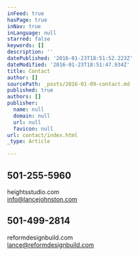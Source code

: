```yaml
---
inFeed: true
hasPage: true
inNav: true
inLanguage: null
starred: false
keywords: []
description: ''
datePublished: '2016-01-23T18:51:52.223Z'
dateModified: '2016-01-23T18:51:47.934Z'
title: Contact
author: []
sourcePath: _posts/2016-01-09-contact.md
published: true
authors: []
publisher:
  name: null
  domain: null
  url: null
  favicon: null
url: contact/index.html
_type: Article

---
```

## 

## 

## 

## 501-255-5960  
heightsstudio.com  
info@lancejohnston.com

## 

## 501-499-2814  
reformdesignbuild.com  
lance@reformdesignbuild.com

##